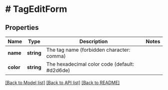 # # TagEditForm

## Properties

Name | Type | Description | Notes
------------ | ------------- | ------------- | -------------
**name** | **string** | The tag name (forbidden character: comma) |
**color** | **string** | The hexadecimal color code (default: #d2d6de) |

[[Back to Model list]](../../README.md#models) [[Back to API list]](../../README.md#endpoints) [[Back to README]](../../README.md)
